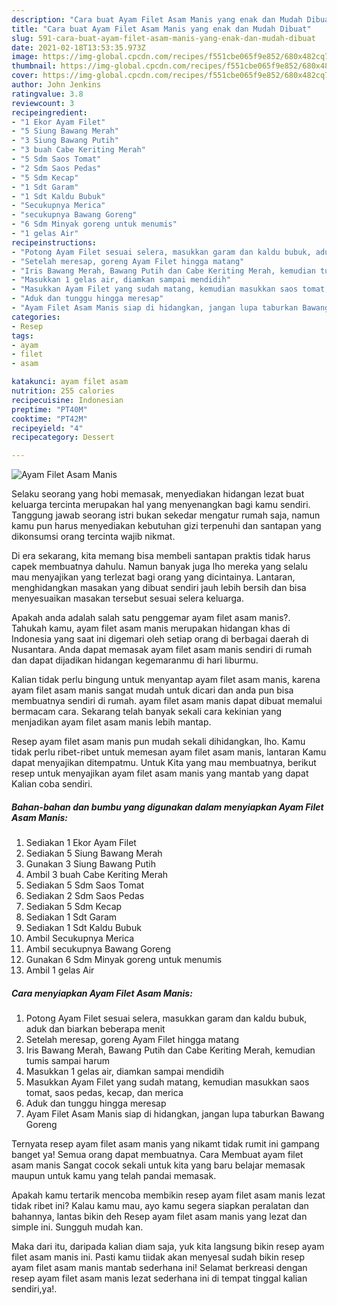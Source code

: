 ```yaml
---
description: "Cara buat Ayam Filet Asam Manis yang enak dan Mudah Dibuat"
title: "Cara buat Ayam Filet Asam Manis yang enak dan Mudah Dibuat"
slug: 591-cara-buat-ayam-filet-asam-manis-yang-enak-dan-mudah-dibuat
date: 2021-02-18T13:53:35.973Z
image: https://img-global.cpcdn.com/recipes/f551cbe065f9e852/680x482cq70/ayam-filet-asam-manis-foto-resep-utama.jpg
thumbnail: https://img-global.cpcdn.com/recipes/f551cbe065f9e852/680x482cq70/ayam-filet-asam-manis-foto-resep-utama.jpg
cover: https://img-global.cpcdn.com/recipes/f551cbe065f9e852/680x482cq70/ayam-filet-asam-manis-foto-resep-utama.jpg
author: John Jenkins
ratingvalue: 3.8
reviewcount: 3
recipeingredient:
- "1 Ekor Ayam Filet"
- "5 Siung Bawang Merah"
- "3 Siung Bawang Putih"
- "3 buah Cabe Keriting Merah"
- "5 Sdm Saos Tomat"
- "2 Sdm Saos Pedas"
- "5 Sdm Kecap"
- "1 Sdt Garam"
- "1 Sdt Kaldu Bubuk"
- "Secukupnya Merica"
- "secukupnya Bawang Goreng"
- "6 Sdm Minyak goreng untuk menumis"
- "1 gelas Air"
recipeinstructions:
- "Potong Ayam Filet sesuai selera, masukkan garam dan kaldu bubuk, aduk dan biarkan beberapa menit"
- "Setelah meresap, goreng Ayam Filet hingga matang"
- "Iris Bawang Merah, Bawang Putih dan Cabe Keriting Merah, kemudian tumis sampai harum"
- "Masukkan 1 gelas air, diamkan sampai mendidih"
- "Masukkan Ayam Filet yang sudah matang, kemudian masukkan saos tomat, saos pedas, kecap, dan merica"
- "Aduk dan tunggu hingga meresap"
- "Ayam Filet Asam Manis siap di hidangkan, jangan lupa taburkan Bawang Goreng"
categories:
- Resep
tags:
- ayam
- filet
- asam

katakunci: ayam filet asam 
nutrition: 255 calories
recipecuisine: Indonesian
preptime: "PT40M"
cooktime: "PT42M"
recipeyield: "4"
recipecategory: Dessert

---
```



![Ayam Filet Asam Manis](https://img-global.cpcdn.com/recipes/f551cbe065f9e852/680x482cq70/ayam-filet-asam-manis-foto-resep-utama.jpg)

Selaku seorang yang hobi memasak, menyediakan hidangan lezat buat keluarga tercinta merupakan hal yang menyenangkan bagi kamu sendiri. Tanggung jawab seorang istri bukan sekedar mengatur rumah saja, namun kamu pun harus menyediakan kebutuhan gizi terpenuhi dan santapan yang dikonsumsi orang tercinta wajib nikmat.

Di era  sekarang, kita memang bisa membeli santapan praktis tidak harus capek membuatnya dahulu. Namun banyak juga lho mereka yang selalu mau menyajikan yang terlezat bagi orang yang dicintainya. Lantaran, menghidangkan masakan yang dibuat sendiri jauh lebih bersih dan bisa menyesuaikan masakan tersebut sesuai selera keluarga. 



Apakah anda adalah salah satu penggemar ayam filet asam manis?. Tahukah kamu, ayam filet asam manis merupakan hidangan khas di Indonesia yang saat ini digemari oleh setiap orang di berbagai daerah di Nusantara. Anda dapat memasak ayam filet asam manis sendiri di rumah dan dapat dijadikan hidangan kegemaranmu di hari liburmu.

Kalian tidak perlu bingung untuk menyantap ayam filet asam manis, karena ayam filet asam manis sangat mudah untuk dicari dan anda pun bisa membuatnya sendiri di rumah. ayam filet asam manis dapat dibuat memalui bermacam cara. Sekarang telah banyak sekali cara kekinian yang menjadikan ayam filet asam manis lebih mantap.

Resep ayam filet asam manis pun mudah sekali dihidangkan, lho. Kamu tidak perlu ribet-ribet untuk memesan ayam filet asam manis, lantaran Kamu dapat menyajikan ditempatmu. Untuk Kita yang mau membuatnya, berikut resep untuk menyajikan ayam filet asam manis yang mantab yang dapat Kalian coba sendiri.

<!--inarticleads1-->

##### Bahan-bahan dan bumbu yang digunakan dalam menyiapkan Ayam Filet Asam Manis:

1. Sediakan 1 Ekor Ayam Filet
1. Sediakan 5 Siung Bawang Merah
1. Gunakan 3 Siung Bawang Putih
1. Ambil 3 buah Cabe Keriting Merah
1. Sediakan 5 Sdm Saos Tomat
1. Sediakan 2 Sdm Saos Pedas
1. Sediakan 5 Sdm Kecap
1. Sediakan 1 Sdt Garam
1. Sediakan 1 Sdt Kaldu Bubuk
1. Ambil Secukupnya Merica
1. Ambil secukupnya Bawang Goreng
1. Gunakan 6 Sdm Minyak goreng untuk menumis
1. Ambil 1 gelas Air




<!--inarticleads2-->

##### Cara menyiapkan Ayam Filet Asam Manis:

1. Potong Ayam Filet sesuai selera, masukkan garam dan kaldu bubuk, aduk dan biarkan beberapa menit
1. Setelah meresap, goreng Ayam Filet hingga matang
1. Iris Bawang Merah, Bawang Putih dan Cabe Keriting Merah, kemudian tumis sampai harum
1. Masukkan 1 gelas air, diamkan sampai mendidih
1. Masukkan Ayam Filet yang sudah matang, kemudian masukkan saos tomat, saos pedas, kecap, dan merica
1. Aduk dan tunggu hingga meresap
1. Ayam Filet Asam Manis siap di hidangkan, jangan lupa taburkan Bawang Goreng




Ternyata resep ayam filet asam manis yang nikamt tidak rumit ini gampang banget ya! Semua orang dapat membuatnya. Cara Membuat ayam filet asam manis Sangat cocok sekali untuk kita yang baru belajar memasak maupun untuk kamu yang telah pandai memasak.

Apakah kamu tertarik mencoba membikin resep ayam filet asam manis lezat tidak ribet ini? Kalau kamu mau, ayo kamu segera siapkan peralatan dan bahannya, lantas bikin deh Resep ayam filet asam manis yang lezat dan simple ini. Sungguh mudah kan. 

Maka dari itu, daripada kalian diam saja, yuk kita langsung bikin resep ayam filet asam manis ini. Pasti kamu tiidak akan menyesal sudah bikin resep ayam filet asam manis mantab sederhana ini! Selamat berkreasi dengan resep ayam filet asam manis lezat sederhana ini di tempat tinggal kalian sendiri,ya!.

